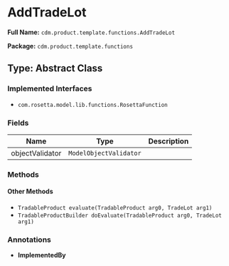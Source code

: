 # AddTradeLot

**Full Name:** `cdm.product.template.functions.AddTradeLot`

**Package:** `cdm.product.template.functions`

## Type: Abstract Class

### Implemented Interfaces

- `com.rosetta.model.lib.functions.RosettaFunction`

### Fields

| Name | Type | Description |
|------|------|-------------|
| objectValidator | `ModelObjectValidator` |  |

### Methods

#### Other Methods

- `TradableProduct evaluate(TradableProduct arg0, TradeLot arg1)`
- `TradableProductBuilder doEvaluate(TradableProduct arg0, TradeLot arg1)`

### Annotations

- **ImplementedBy**

